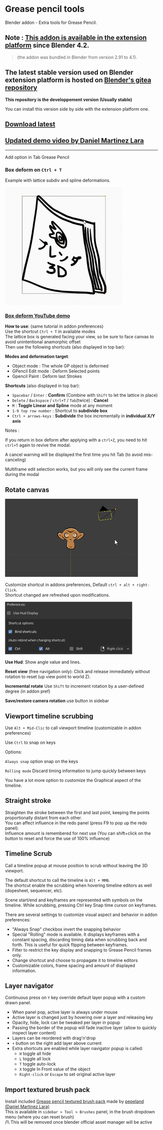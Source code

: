 # Grease pencil tools

Blender addon - Extra tools for Grease Pencil.

## Note : [This addon is available in the extension platform](https://extensions.blender.org/add-ons/grease-pencil-tools/) since Blender 4.2.

> (the addon was bundled in Blender from version 2.91 to 4.1).

## The latest stable version used on Blender extension platform is hosted on [Blender's gitea repository](https://projects.blender.org/extensions/greasepencil_tools)

**This repository is the developpement version (Usually stable)**


You can install this version side by side with the extension platform one.

## [Download latest](https://github.com/Pullusb/greasepencil-addon/archive/master.zip)

## [Updated demo video by Daniel Martinez Lara](https://vimeo.com/467073917)

<!-- Want to support me? [Check this page](http://www.samuelbernou.fr/donate) -->

---

Add option in Tab Grease Pencil

### Box deform on `Ctrl + T`

Example with lattice subdiv and spline deformations.

![Box demo](https://github.com/Pullusb/images_repo/raw/master/box_deform_demo.gif)

### [Box deform YouTube demo](https://youtu.be/gY9Ni5r6bc8)

**How to use**: (same tutorial in addon preferences)  
Use the shortcut `Ctrl + T` in available modes  
The lattice box is generated facing your view, so be sure to face canvas to avoid unintentional anamorphic offset  
Then use the following shortcuts (also displayed in top bar):  

**Modes and deformation target**:

- Object mode : The whole GP object is deformed
- GPencil Edit mode : Deform Selected points
- Gpencil Paint : Deform last Strokes
<!-- - Lattice edit : Revive the modal after a ctrl+Z (special case) -->

**Shortcuts** (also displayed in top bar):

- `Spacebar` / `Enter` : **Confirm**  (Combine with `Shift` to let the lattice in place)  
- `Delete` / `Backspace` / `ctrl+T` / `Tab`(twice) : **Cancel**  
- `M` : **Toggle Linear and Spline** mode at any moment  
- `1-9 top row number` : Shortcut to **subdivide box**  
- `Ctrl + arrows-keys` : **Subdivide** the box incrementally in **individual X/Y axis**  

Notes :

If you return in box deform after applying with a `ctrl+Z`, you need to hit `ctrl+T` again to revive the modal.

A cancel warning will be displayed the first time you hit Tab (to avoid mis-canceling)

Multiframe edit selection works, but you will only see the current frame during the modal


## Rotate canvas

![demo canvas rotate anim](https://raw.githubusercontent.com/Pullusb/images_repo/master/RC_rotate_canvas_demo_view_and_cam.gif)

Customize shortcut in addons preferences, Default `ctrl + alt + right-Click`.  
Shortcut changed are refreshed upon modifications.

![Preferences canvas rotate gif](https://raw.githubusercontent.com/Pullusb/images_repo/master/RC_rotate_canvas_pref_shortcut.png)

**Use Hud**: Show angle value and lines.

**Reset view** (free navigation only): Click and release immediately without rotation to reset (up view point to world Z).

**Incremental rotate** Use `Shift` to increment rotation by a user-defined degree (in addon pref)

**Save/restore camera rotation** use button in sidebar


## Viewport timeline scrubbing

Use `Alt + Mid-Clic` to call viewport timeline (customizable in addon preferences)

Use `Ctrl` to snap on keys

Options:

`Always snap` option snap on the keys

`Rolling mode` Discard timing information to jump quickly between keys

You have a lot more option to customize the Graphical aspect of the timeline.


## Straight stroke

Straighten the stroke between the first and last point, keeping the points proportionally distant from each other.  
You can affect influence in the redo panel (press F9 to pop up the redo panel).  
Influence amount is remembered for next use (You can shift+click on the button to reset and force the use of 100% influence)

## Timeline Scrub

Call a timeline popup at mouse position to scrub without leaving the 3D viewport.

The default shortcut to call the timeline is `Alt + MMB`.  
The shortcut enable the scrubbing when hovering timeline editors as well (dopesheet, sequencer, etc).

Scene start/end and keyframes are represented with symbols on the timeline.
While scrubbing, pressing Ctrl key Snap time cursor on keyframes.

There are several settings to customize visual aspect and behavior in addon preferences:

- "Always Snap" checkbox invert the snapping behavior
- Special "Rolling" mode is available. It displays keyframes with a constant spacing, discarding timing data when scrubbing back and forth. This is useful for quick flipping between keyframes.
- Filter to restrict the key display and snapping to Grease Pencil frames only.
- Change shortcut and choose to propagate it to timeline editors
- Customizable colors, frame spacing and amount of displayed information.

## Layer navigator

Continuous press on `Y` key override default layer popup with a custom drawn panel.

- When panel pop, active layer is always under mouse
- Active layer is changed just by hovering over a layer and releasing key
- Opacity, hide, lock can be tweaked per layer in popup
- Passing the border of the popup will fade inactive layer (allow to quickly inspect layer content)
- Layers can be reordered with drag'n'drop
- `+` button on the right add layer above current
- Extra shortcuts are enabled while layer navigator popup is called:
  - `H` toggle all hide
  - `L` toggle all lock
  - `T` toggle auto-lock
  - `X` toggle In Front value of the object
  - `Right-click` or `Escape` to set original active layer

## Import textured brush pack

Install included [Grease pencil textured brush pack]((https://cloud.blender.org/p/gallery/5f235cc297f8815e74ffb90b)) made by [pepeland (Daniel Martinez Lara)](https://www.pepe-school-land.com/pepeland)  
This is available in `sidebar > Tool > Brushes` panel, in the brush dropdown menu (where you can reset brush)  
/!\ This will be removed once blender official asset manager will be active


<!-- 
## TODO:

idea : colorize squares according to stroke type in the layer
    -> need to be check at invoke, maybe too heavy check
    -> maybe not evaluate every stroke in layers...
-->